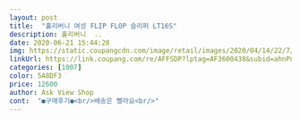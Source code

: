 ```yaml
---
layout: post 
title:  "홀리버니 여성 FLIP FLOP 슬리퍼 LT16S" 
description: 홀리버니  ..
date: 2020-06-21 15:44:28 
img: https://static.coupangcdn.com/image/retail/images/2020/04/14/22/7/b4dbdea8-791f-4bab-8ba2-64c6ab8a097b.jpg 
linkUrl: https://link.coupang.com/re/AFFSDP?lptag=AF3600438&subid=ahnPublicAsk&pageKey=1477766470&itemId=2539024356&vendorItemId=70531806443&traceid=V0-113-de35950d9a257214 
categories: [1007] 
color: 5A8DF3 
price: 12600 
author: Ask View Shop 
cont:  "●구매후기●<br/>배송은 빨라요<br/>" 
---
```

